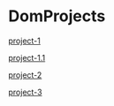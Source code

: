 # DomProjects

[project-1](https://mhsifat2000.github.io/DomProjects/Project1/index.html)



[project-1.1](https://mhsifat2000.github.io/DomProjects/project1.1/index.html)


[project-2](https://mhsifat2000.github.io/DomProjects/project2/index.html)


[project-3](https://mhsifat2000.github.io/DomProjects/project3/index.html)

